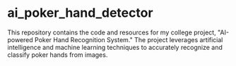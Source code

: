 # ai_poker_hand_detector
This repository contains the code and resources for my college project, "AI-powered Poker Hand Recognition System." The project leverages artificial intelligence and machine learning techniques to accurately recognize and classify poker hands from images.
